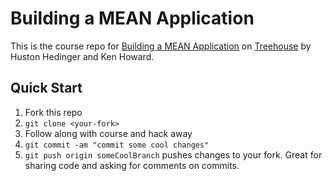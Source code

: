 
# Building a MEAN Application

This is the course repo for [Building a MEAN Application](https://teamtreehouse.com/library/building-a-mean-application) on [Treehouse](https://teamtreehouse.com/) by Huston Hedinger and Ken Howard.

## Quick Start

1. Fork this repo
1. `git clone <your-fork>`
1. Follow along with course and hack away
1. `git commit -am "commit some cool changes"`
1. `git push origin someCoolBranch` pushes changes to your fork. Great for sharing code and asking for comments on commits.
